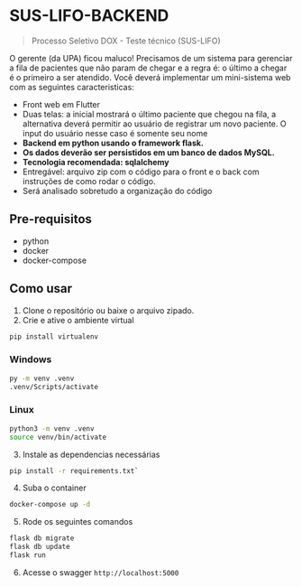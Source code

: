 # SUS-LIFO-BACKEND

> Processo Seletivo DOX - Teste técnico (SUS-LIFO)

O gerente (da UPA) ficou maluco! Precisamos de um sistema para gerenciar a fila de pacientes que não param de chegar e a regra é: o último a chegar é o primeiro a ser atendido.
Você deverá implementar um mini-sistema web com as seguintes caracteristicas:

- Front web em Flutter
- Duas telas: a inicial mostrará o último paciente que chegou na fila, a alternativa deverá permitir ao usuário de registrar um novo paciente. O input do usuário nesse caso é somente seu nome
- **Backend em python usando o framework flask.**
- **Os dados deverão ser persistidos em um banco de dados MySQL.**
- **Tecnologia recomendada: sqlalchemy**
- Entregável: arquivo zip com o código para o front e o back com instruções de como rodar o código.
- Será analisado sobretudo a organização do código

## Pre-requisitos

- python
- docker
- docker-compose

## Como usar

1. Clone o repositório ou baixe o arquivo zipado.
2. Crie e ative o ambiente virtual

```bash
pip install virtualenv
```

### Windows

```bash
py -m venv .venv
.venv/Scripts/activate
```

### Linux

```bash
python3 -m venv .venv
source venv/bin/activate
```

3. Instale as dependencias necessárias

```bash
pip install -r requirements.txt`
```

4. Suba o container

```bash
docker-compose up -d
```

5. Rode os seguintes comandos

```bash
flask db migrate
flask db update
flask run
```

6. Acesse o swagger
   `http://localhost:5000`
